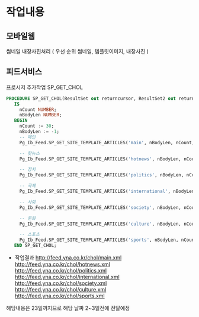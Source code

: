# 작업내용

## 모바일웹

썸네일 내장사진처리 ( 우선 순위 썸네일, 템플릿이미지, 내장사진 )


## 피드서비스

프로시저 추가작업 SP_GET_CHOL


```sql
PROCEDURE SP_GET_CHOL(ResultSet out returncursor, ResultSet2 out returncursor, ResultSet3 out returncursor, ResultSet4 out returncursor, ResultSet5 out returncursor, ResultSet6 out returncursor, ResultSet7 out returncursor)
   IS
     nCount NUMBER;
     nBodyLen NUMBER;
   BEGIN
     nCount := 30;
     nBodyLen := -1;
     -- 메인
     Pg_Ib_Feed.SP_GET_SITE_TEMPLATE_ARTICLES('main', nBodyLen, nCount, ResultSet); 

     -- 핫뉴스
     Pg_Ib_Feed.SP_GET_SITE_TEMPLATE_ARTICLES('hotnews', nBodyLen, nCount, ResultSet2);

     -- 정치
     Pg_Ib_Feed.SP_GET_SITE_TEMPLATE_ARTICLES('politics', nBodyLen, nCount, ResultSet3);

     -- 국제
     Pg_Ib_Feed.SP_GET_SITE_TEMPLATE_ARTICLES('international', nBodyLen, nCount, ResultSet4);

     -- 사회
     Pg_Ib_Feed.SP_GET_SITE_TEMPLATE_ARTICLES('society', nBodyLen, nCount, ResultSet5);

     -- 문화
     Pg_Ib_Feed.SP_GET_SITE_TEMPLATE_ARTICLES('culture', nBodyLen, nCount, ResultSet6);

     -- 스포츠
     Pg_Ib_Feed.SP_GET_SITE_TEMPLATE_ARTICLES('sports', nBodyLen, nCount, ResultSet7);
   END SP_GET_CHOL;
```

- 작업결과
http://feed.yna.co.kr/chol/main.xml
http://feed.yna.co.kr/chol/hotnews.xml
http://feed.yna.co.kr/chol/politics.xml
http://feed.yna.co.kr/chol/international.xml
http://feed.yna.co.kr/chol/society.xml
http://feed.yna.co.kr/chol/culture.xml
http://feed.yna.co.kr/chol/sports.xml

해당내용은 23일까지므로 해당 날짜 2~3일전에 전달예정